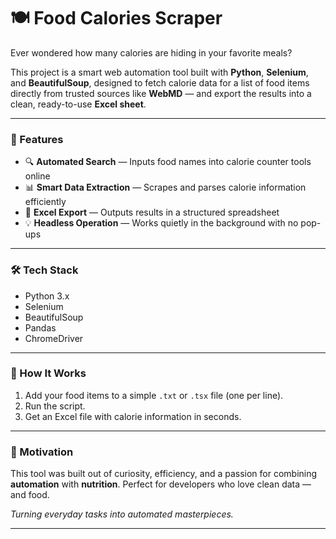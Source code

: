 # 🍽️ Food Calories Scraper

Ever wondered how many calories are hiding in your favorite meals?

This project is a smart web automation tool built with **Python**, **Selenium**, and **BeautifulSoup**, designed to fetch calorie data for a list of food items directly from trusted sources like **WebMD** — and export the results into a clean, ready-to-use **Excel sheet**.

---

### 🚀 Features

- 🔍 **Automated Search** — Inputs food names into calorie counter tools online
- 📊 **Smart Data Extraction** — Scrapes and parses calorie information efficiently
- 📁 **Excel Export** — Outputs results in a structured spreadsheet
- 💡 **Headless Operation** — Works quietly in the background with no pop-ups

---

### 🛠️ Tech Stack

- Python 3.x
- Selenium
- BeautifulSoup
- Pandas
- ChromeDriver

---

### 📂 How It Works

1. Add your food items to a simple `.txt` or `.tsx` file (one per line).
2. Run the script.
3. Get an Excel file with calorie information in seconds.

---

### 🧠 Motivation

This tool was built out of curiosity, efficiency, and a passion for combining **automation** with **nutrition**. Perfect for developers who love clean data — and food.

*Turning everyday tasks into automated masterpieces.*

---
